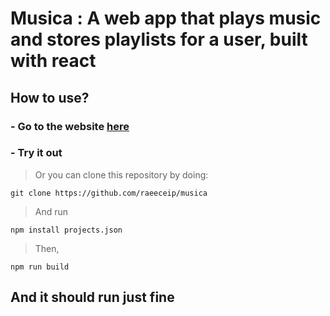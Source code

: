 # Musica : A web app that plays music and stores playlists for a user, built with react 
## How to use? 
### - Go to the website [here]()
### - Try it out 
> Or  you can clone this repository by doing:
``` 
git clone https://github.com/raeeceip/musica
```
>  And run
```
npm install projects.json
```
> Then,
```
npm run build
```
## And it should run just fine 
